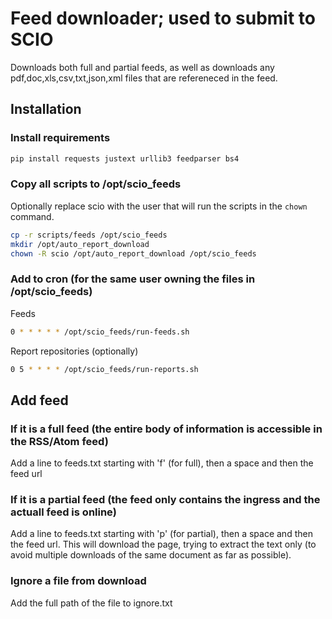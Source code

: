 # Feed downloader; used to submit to SCIO

Downloads both full and partial feeds, as well as downloads any pdf,doc,xls,csv,txt,json,xml files that are refereneced in the feed.

## Installation

### Install requirements

```bash
pip install requests justext urllib3 feedparser bs4
```

### Copy all scripts to /opt/scio_feeds

Optionally replace scio with the user that will run the scripts in the `chown` command.

```bash
cp -r scripts/feeds /opt/scio_feeds
mkdir /opt/auto_report_download
chown -R scio /opt/auto_report_download /opt/scio_feeds
```

### Add to cron (for the same user owning the files in /opt/scio_feeds)

Feeds

```bash
0 * * * * * /opt/scio_feeds/run-feeds.sh
```

Report repositories (optionally)

```bash
0 5 * * * * /opt/scio_feeds/run-reports.sh
```

## Add feed

### If it is a full feed (the entire body of information is accessible in the RSS/Atom feed)

Add a line to feeds.txt starting with 'f' (for full), then a space and then the feed url

### If it is a partial feed (the feed only contains the ingress and the actuall feed is online)

Add a line to feeds.txt starting with 'p' (for partial), then a space and then the feed url. This will download the page, trying to extract the text only (to avoid multiple downloads of the same document as far as possible).

### Ignore a file from download

Add the full path of the file to ignore.txt



